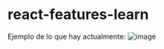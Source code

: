 # react-features-learn

Ejemplo de lo que hay actualmente:
![image](https://github.com/AdrianDelMoral/react-features-learn/assets/60920185/9834527f-4dea-43ae-bf11-cf32b7e2383e)
